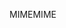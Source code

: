 <span data-ttu-id="b1d4c-101">MIME</span><span class="sxs-lookup"><span data-stu-id="b1d4c-101">MIME</span></span>